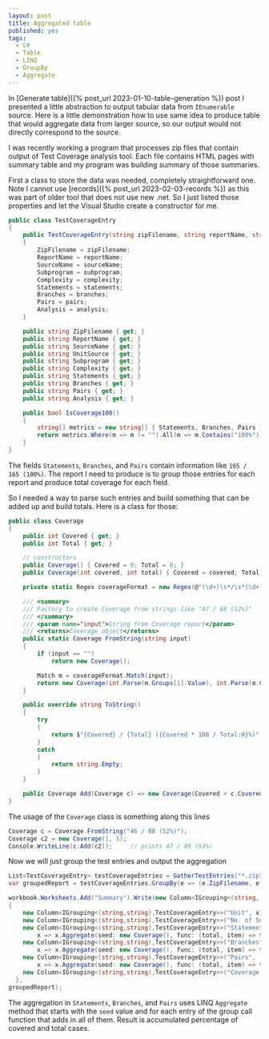 ```yaml
---
layout: post
title: Aggregated table
published: yes
tags:
  - C#
  - Table
  - LINQ
  - GroupBy
  - Aggregate
---
```

In [Generate table]({% post_url 2023-01-10-table-generation %}) post I presented a little abstraction to output tabular data from `IEnumerable` source. Here is a little demonstration how to use same idea to produce table that would aggregate data from larger source, so our output would not directly correspond to the source.

I was recently working a program that processes zip files that contain output of Test Coverage analysis tool. Each file contains HTML pages with summary table and my program was building summary of those summaries.

First a class to store the data was needed, completely straightforward one. Note I cannot use [records]({% post_url 2023-02-03-records %}) as this was part of older tool that does not use new .net. So I just listed those properties and let the Visual Studio create a constructor for me.

```c#
public class TestCoverageEntry
{
    public TestCoverageEntry(string zipFilename, string reportName, string sourceName, string subprogram, string complexity, string statements, string branches, string pairs, string analysis)
    {
        ZipFilename = zipFilename;
        ReportName = reportName;
        SourceName = sourceName;
        Subprogram = subprogram;
        Complexity = complexity;
        Statements = statements;
        Branches = branches;
        Pairs = pairs;
        Analysis = analysis;
    }

    public string ZipFilename { get; }
    public string ReportName { get; }
    public string SourceName { get; }
    public string UnitSource { get; }
    public string Subprogram { get; }
    public string Complexity { get; }
    public string Statements { get; }
    public string Branches { get; }
    public string Pairs { get; }
    public string Analysis { get; }

    public bool IsCoverage100()
    {
        string[] metrics = new string[] { Statements, Branches, Pairs };
        return metrics.Where(m => m != "").All(m => m.Contains("100%"));
    }
}
```

The fields `Statements`, `Branches`, and `Pairs` contain information like `165 / 165 (100%)`. The report I need to produce is to group those entries for each report and produce total coverage for each field.

So I needed a way to parse such entries and build something that can be added up and build totals. Here is a class for those:

```c#
public class Coverage
{
    public int Covered { get; }
    public int Total { get; }

    // constructors
    public Coverage() { Covered = 0; Total = 0; }
    public Coverage(int covered, int total) { Covered = covered; Total = total; }

    private static Regex coverageFormat = new Regex(@"(\d+)\s*/\s*(\d+)");

    /// <summary>
    /// Factory to create Coverage from strings like "47 / 88 (52%)"
    /// </summary>
    /// <param name="input">String from Coverage report</param>
    /// <returns>Coverage object</returns>
    public static Coverage FromString(string input)
    {
        if (input == "")
            return new Coverage();

        Match m = coverageFormat.Match(input);
        return new Coverage(int.Parse(m.Groups[1].Value), int.Parse(m.Groups[2].Value));
    }

    public override string ToString()
    {
        try
        {
            return $"{Covered} / {Total} ({Covered * 100 / Total:0}%)";
        }
        catch 
        {
            return string.Empty; 
        }
    }

    public Coverage Add(Coverage c) => new Coverage(Covered + c.Covered, Total + c.Total);
}
```

The usage of the `Coverage` class is something along this lines

```c#
Coverage c = Coverage.FromString("46 / 88 (52%)");
Coverage c2 = new Coverage(1, 1);
Console.WriteLine(c.Add(c2));     // prints 47 / 89 (53%)
```

Now we will just group the test entries and output the aggregation

```c#
List<TestCoverageEntry> testCoverageEntries = GatherTestEntries("*.zip", inputDirectories);
var groupedReport = testCoverageEntries.GroupBy(e => (e.ZipFilename, e.ReportName));

workbook.Worksheets.Add("Summary").Write(new Column<IGrouping<(string, string), TestCoverageEntry>>[]
{
    new Column<IGrouping<(string,string),TestCoverageEntry>>("Unit", x => x.First().ReportName),
    new Column<IGrouping<(string,string),TestCoverageEntry>>("No. of Subprograms", x => x.Count()),
    new Column<IGrouping<(string,string),TestCoverageEntry>>("Statements", 
        x => x.Aggregate(seed: new Coverage(), func: (total, item) => total.Add(Coverage.FromString(item.Statements))).ToString()),
    new Column<IGrouping<(string,string),TestCoverageEntry>>("Branches", 
        x => x.Aggregate(seed: new Coverage(), func: (total, item) => total.Add(Coverage.FromString(item.Branches))).ToString()),
    new Column<IGrouping<(string,string),TestCoverageEntry>>("Pairs", 
        x => x.Aggregate(seed: new Coverage(), func: (total, item) => total.Add(Coverage.FromString(item.Pairs))).ToString()),
    new Column<IGrouping<(string,string),TestCoverageEntry>>("Coverage 100%", x => x.All(test => test.IsCoverage100()) ? "YES" : "NO"),
  },
groupedReport);
```

The aggregation in `Statements`, `Branches`, and `Pairs` uses LINQ `Aggregate` method that starts with the `seed` value and for each entry of the group call function that adds in all of them. Result is accumulated percentage of covered and total cases.